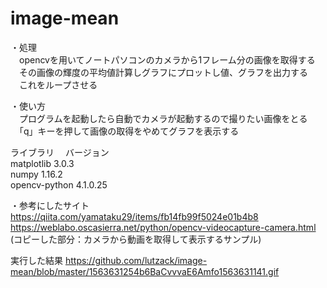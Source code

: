 # image-mean
・処理  
　opencvを用いてノートパソコンのカメラから1フレーム分の画像を取得する  
　その画像の輝度の平均値計算しグラフにプロットし値、グラフを出力する  
　これをループさせる

・使い方  
　プログラムを起動したら自動でカメラが起動するので撮りたい画像をとる  
　「q」キーを押して画像の取得をやめてグラフを表示する  
 
ライブラリ　          バージョン  
matplotlib           3.0.3     
numpy                1.16.2         
opencv-python        4.1.0.25  

・参考にしたサイト  
https://qiita.com/yamataku29/items/fb14fb99f5024e01b4b8  
https://weblabo.oscasierra.net/python/opencv-videocapture-camera.html  
(コピーした部分：カメラから動画を取得して表示するサンプル)  

実行した結果
https://github.com/lutzack/image-mean/blob/master/1563631254b6BaCvvvaE6Amfo1563631141.gif
